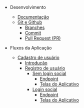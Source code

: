 * Desenvolvimento

    * [Documentação](/README.md)
    * [Git e Github](/desenvolvimento/git-github/)
        * [Branches](/desenvolvimento/git-github/branches.md)
        * [Commit](/desenvolvimento/git-github/commit.md)
        * [Pull Request (PR)](/desenvolvimento/git-github/pull-request.md)

* Fluxos da Aplicação

    * [Cadastro de usuário](/fluxos-aplicacao/cadastro-usuario.md)
        * [Introdução](/fluxos-aplicacao/cadastro-usuario.md?id=introdução)
        * [Registro de usuário](/fluxos-aplicacao/cadastro-usuario.md?id=registro-de-usuário)
            * [Sem login social](/fluxos-aplicacao/cadastro-usuario.md?id=sem-login-social)
                * [Endpoint](/fluxos-aplicacao/cadastro-usuario.md?id=endpoint-sem-login-social)
                * [Telas do Aplicativo](/fluxos-aplicacao/cadastro-usuario.md?id=telas-do-aplicativo-sem-login-social)
            * [Login social](/fluxos-aplicacao/cadastro-usuario.md?id=login-social)
                * [Endpoint](/fluxos-aplicacao/cadastro-usuario.md?id=endpoint-login-social)
                * [Telas do Aplicativo](/fluxos-aplicacao/cadastro-usuario.md?id=telas-do-aplicativo-login-social)
